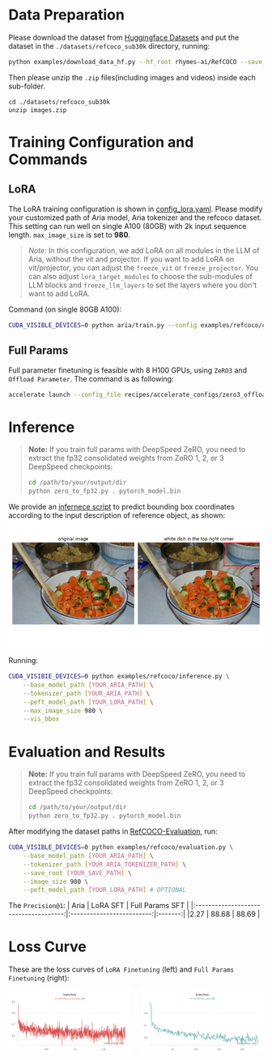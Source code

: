 # Data Preparation
Please download the dataset from [Huggingface Datasets](https://huggingface.co/datasets/rhymes-ai/RefCOCO/tree/main) and put the dataset in the `./datasets/refcoco_sub30k` directory, running:
```bash
python examples/download_data_hf.py --hf_root rhymes-ai/RefCOCO --save_root ./datasets/refcoco_sub30k
```

Then please unzip the `.zip` files(including images and videos) inside each sub-folder.
```
cd ./datasets/refcoco_sub30k
unzip images.zip
```

# Training Configuration and Commands

## LoRA
The LoRA training configuration is shown in [config_lora.yaml](../../examples/refcoco/config_lora.yaml). Please modify your customized path of Aria model, Aria tokenizer and the refcoco dataset. This setting can run well on single A100 (80GB) with 2k input sequence length. `max_image_size` is set to **980**.

> *Note:* In this configuration, we add LoRA on all modules in the LLM of Aria, without the vit and projector. If you want to add LoRA on vit/projector, you can adjust the `freeze_vit` or `freeze_projector`. You can also adjust `lora_target_modules` to choose the sub-modules of LLM blocks and `freeze_llm_layers` to set the layers where you don't want to add LoRA.

Command (on single 80GB A100):
```bash
CUDA_VISIBLE_DEVICES=0 python aria/train.py --config examples/refcoco/config_lora.yaml --output_dir [YOUR_OUT_DIR]
```

## Full Params
Full parameter finetuning is feasible with 8 H100 GPUs, using `ZeRO3` and `Offload Parameter`. The command is as following:
```bash
accelerate launch --config_file recipes/accelerate_configs/zero3_offload.yaml aria/train.py --config examples/refcoco/config_full.yaml --output_dir [YOUR_OUT_DIR]
```

# Inference
> **Note:** If you train full params with DeepSpeed ZeRO, you need to extract the fp32 consolidated weights from ZeRO 1, 2, or 3 DeepSpeed checkpoints:
> ```bash
> cd /path/to/your/output/dir
> python zero_to_fp32.py . pytorch_model.bin
> ```

We provide an [infernece script](./inference.py) to predict bounding box coordinates according to the input description of reference object, as shown:
![](../../assets/refcoco_example1.png)

Running:
```bash
CUDA_VISIBIE_DEVICES=0 python examples/refcoco/inference.py \
    --base_model_path [YOUR_ARIA_PATH] \
    --tokenizer_path [YOUR_ARIA_PATH] \
    --peft_model_path [YOUR_LORA_PATH] \
    --max_image_size 980 \
    --vis_bbox
```



# Evaluation and Results
> **Note:** If you train full params with DeepSpeed ZeRO, you need to extract the fp32 consolidated weights from ZeRO 1, 2, or 3 DeepSpeed checkpoints:
> ```bash
> cd /path/to/your/output/dir
> python zero_to_fp32.py . pytorch_model.bin
> ```

After modifying the dataset paths in [RefCOCO-Evaluation](../../examples/refcoco/evaluation.py#L47), run:
```bash
CUDA_VISIBLE_DEVICES=0 python examples/refcoco/evaluation.py \
    --base_model_path [YOUR_ARIA_PATH] \
    --tokenizer_path [YOUR_ARIA_TOKENIZER_PATH] \
    --save_root [YOUR_SAVE_PATH] \
    --image_size 980 \
    --peft_model_path [YOUR_LORA_PATH] # OPTIONAL
```

The `Precision@1`:
| Aria                           | LoRA SFT               | Full Params SFT  |
|:-------------------------------------:|:-------------------------:|:-------:|
|2.27 | 88.68 | 88.69 |

# Loss Curve
These are the loss curves of `LoRA Finetuning` (left) and `Full Params Finetuning` (right):


<div style="display: flex; justify-content: space-between;">
    <img src="../../assets/refcoco_loss_lora.png" alt="Left Image" style="width: 48%;">
    <img src="../../assets/refcoco_loss_full.png" alt="Right Image" style="width: 48%;">
</div>
